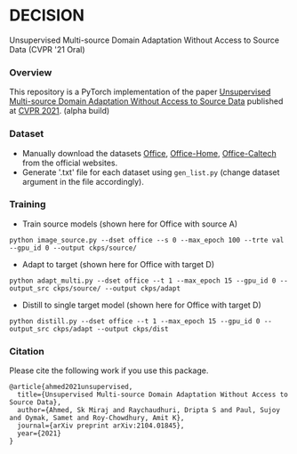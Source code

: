 # DECISION
Unsupervised Multi-source Domain Adaptation Without Access to Source Data (CVPR '21 Oral)

### Overview
This repository is a PyTorch implementation of the paper [Unsupervised Multi-source Domain Adaptation Without Access to Source Data](https://arxiv.org/pdf/2104.01845.pdf) published at [CVPR 2021](http://cvpr2021.thecvf.com/). (alpha build)

### Dataset
- Manually download the datasets [Office](https://drive.google.com/file/d/0B4IapRTv9pJ1WGZVd1VDMmhwdlE/view), [Office-Home](https://drive.google.com/file/d/0B81rNlvomiwed0V1YUxQdC1uOTg/view), [Office-Caltech](http://www.vision.caltech.edu/Image_Datasets/Caltech256/256_ObjectCategories.tar) from the official websites.
- Generate '.txt' file for each dataset using `gen_list.py` (change dataset argument in the file accordingly). 

### Training
- Train source models (shown here for Office with source A)
```
python image_source.py --dset office --s 0 --max_epoch 100 --trte val --gpu_id 0 --output ckps/source/
```
- Adapt to target (shown here for Office with target D)
```
python adapt_multi.py --dset office --t 1 --max_epoch 15 --gpu_id 0 --output_src ckps/source/ --output ckps/adapt
```
- Distill to single target model (shown here for Office with target D)
```
python distill.py --dset office --t 1 --max_epoch 15 --gpu_id 0 --output_src ckps/adapt --output ckps/dist
```

### Citation
Please cite the following work if you use this package.
```
@article{ahmed2021unsupervised,
  title={Unsupervised Multi-source Domain Adaptation Without Access to Source Data},
  author={Ahmed, Sk Miraj and Raychaudhuri, Dripta S and Paul, Sujoy and Oymak, Samet and Roy-Chowdhury, Amit K},
  journal={arXiv preprint arXiv:2104.01845},
  year={2021}
}
```
